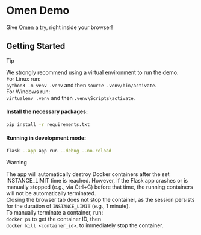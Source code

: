 # Omen Demo
Give [Omen](https://github.com/omen-osdev/omen) a try, right inside your browser!

## Getting Started

> [!TIP]
> We strongly recommend using a virtual environment to run the demo. </br>
> For Linux run:<br />```python3 -m venv .venv``` and then ```source .venv/bin/activate```.<br />
> For Windows run:<br/>```virtualenv .venv``` and then ```.venv\Scripts\activate```.


#### Install the necessary packages:
```bash
pip install -r requirements.txt
```

#### Running in development mode:
```bash
flask --app app run --debug --no-reload
```

> [!WARNING]
> The app will automatically destroy Docker containers after the set INSTANCE_LIMIT time is reached. However, if the Flask app crashes or is manually stopped (e.g., via Ctrl+C) before that time, the running containers will not be automatically terminated.<br />
> Closing the browser tab does not stop the container, as the session persists for the duration of `INSTANCE_LIMIT` (e.g., 1 minute).<br />
> To manually terminate a container, run:<br />
> ```docker ps``` to get the container ID, then<br />
> ```docker kill <container_id>```. to immediately stop the container.
